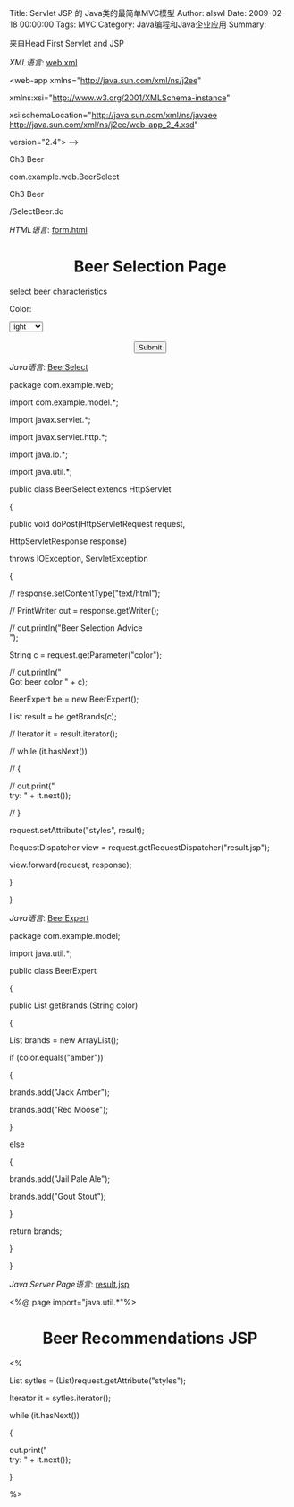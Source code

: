Title: Servlet JSP 的 Java类的最简单MVC模型
Author: alswl
Date: 2009-02-18 00:00:00
Tags: MVC
Category: Java编程和Java企业应用
Summary: 

来自Head First Servlet and JSP

_XML语言_: [web.xml](http://www.fayaa.com/code/view//)

<?xml version="1.0" encoding="UTF-8"?>

<web-app xmlns="http://java.sun.com/xml/ns/j2ee"

xmlns:xsi="http://www.w3.org/2001/XMLSchema-instance"

xsi:schemaLocation="http://java.sun.com/xml/ns/javaee
http://java.sun.com/xml/ns/j2ee/web-app_2_4.xsd"

version="2.4"> -->

  
<servlet>

<servlet-name>Ch3 Beer</servlet-name>

<servlet-class>com.example.web.BeerSelect</servlet-class>

</servlet>

  
<servlet-mapping>

<servlet-name>Ch3 Beer</servlet-name>

<url-pattern>/SelectBeer.do</url-pattern>

</servlet-mapping>

  
</web-app>

_HTML语言_: [form.html](http://www.fayaa.com/code/view//)

<html>

<head>

<meta http-equiv="Content-Type" content="text/html; charset=utf-8" />

<title>Beer Selection Page</title>

</head>

  
<body>

<h1 align="center">Beer Selection Page</h1>

<form method="post" action="SelectBeer.do">

select beer characteristics<p>

Color:

<select name="color" size="1">

<option>light

<option>amber

<option>brown

<option>dark

</select>

<br>

<br>

<center>

<input type="submit">

</center>

</form>

</body>

</html>

_Java语言_: [BeerSelect](http://www.fayaa.com/code/view//)

package com.example.web;

  
import com.example.model.*;

import javax.servlet.*;

import javax.servlet.http.*;

import java.io.*;

import java.util.*;

  
public class BeerSelect extends HttpServlet

{

public void doPost(HttpServletRequest request,

HttpServletResponse response)

throws IOException, ServletException

{

// response.setContentType("text/html");

// PrintWriter out = response.getWriter();

// out.println("Beer Selection Advice<br>");

String c = request.getParameter("color");

// out.println("<br>Got beer color " + c);

  
BeerExpert be = new BeerExpert();

List result = be.getBrands(c);

  
// Iterator it = result.iterator();

// while (it.hasNext())

// {

// out.print("<br>try: " + it.next());

// }

  
request.setAttribute("styles", result);

RequestDispatcher view = request.getRequestDispatcher("result.jsp");

view.forward(request, response);

}

}

_Java语言_: [BeerExpert](http://www.fayaa.com/code/view//)

package com.example.model;

  
import java.util.*;

  
public class BeerExpert

{

public List getBrands (String color)

{

List brands = new ArrayList();

if (color.equals("amber"))

{

brands.add("Jack Amber");

brands.add("Red Moose");

}

else

{

brands.add("Jail Pale Ale");

brands.add("Gout Stout");

}

return brands;

}

}

_Java Server Page语言_: [result.jsp](http://www.fayaa.com/code/view//)

<%@ page import="java.util.*"%>

  
<html>

<head>

<title>Beer Recommendations JSP</title>

</head>

  
<body>

<h1 align="center">Beer Recommendations JSP</h1>

<p><%

List sytles = (List)request.getAttribute("styles");

Iterator it = sytles.iterator();

while (it.hasNext())

{

out.print("<br>try: " + it.next());

}

%>

</body>

</html>

